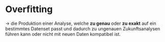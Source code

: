 
# Overfitting

-> die Produktion einer Analyse, welche **zu genau** oder **zu exakt** auf ein bestimmtes Datenset passt und dadurch zu ungenauen Zukunftsanalysen führen kann oder nicht mit neuen Daten kompatibel ist.

